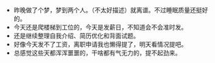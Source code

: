 + 昨晚做了个梦，梦到两个人。（不太好描述）就离谱。不过睡眠质量还挺好的。
+ 今天还是爬楼梯到工位的，今天是发薪日，不知道会不会准时发。
+ 还是继续整理自我介绍、简历优化和背面试题。
+ 好像今天发不了工资，离职申请我也懒得提了，明天看情况提吧。
+ 总感觉这些天都浑浑噩噩的，干啥都有气无力的，提不起劲来。